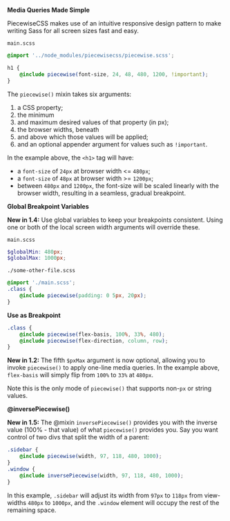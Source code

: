 **Media Queries Made Simple**

PiecewiseCSS makes use of an intuitive responsive design pattern to make writing Sass for all screen sizes fast and easy.

`main.scss`

```scss
@import '../node_modules/piecewisecss/piecewise.scss';

h1 {
    @include piecewise(font-size, 24, 48, 480, 1200, !important);
}
```

The `piecewise()` mixin takes six arguments:

1. a CSS property;
2. the minimum
3. and maximum desired values of that property (in px);
4. the browser widths, beneath
5. and above which those values will be applied;
6. and an optional appender argument for values such as `!important`.

In the example above, the `<h1>` tag will have:

* a `font-size` of `24px` at browser width <= `480px`;
* a `font-size` of `48px` at browser width >= `1200px`;
* between `480px` and `1200px`, the font-size will be scaled linearly with the browser width, resulting in a seamless, gradual breakpoint.

**Global Breakpoint Variables**

**New in 1.4:** Use global variables to keep your breakpoints consistent. Using one or both of the local screen width arguments will override these.

`main.scss`

```scss
$globalMin: 480px;
$globalMax: 1000px;
```

`./some-other-file.scss`

```scss
@import './main.scss';
.class {
    @include piecewise(padding: 0 5px, 20px);
}
```

**Use as Breakpoint**

```scss
.class {
    @include piecewise(flex-basis, 100%, 33%, 480);
    @include piecewise(flex-direction, column, row);
}
```

**New in 1.2:** The fifth `$pxMax` argument is now optional, allowing you to invoke `piecewise()` to apply one-line media queries. In the example above, `flex-basis` will simply flip from `100%` to `33%` at `480px`.

Note this is the only mode of `piecewise()` that supports non-`px` or string values.

**@inversePiecewise()**

**New in 1.5:** The @mixin `inversePiecewise()` provides you with the inverse value (100% - that value) of what `piecewise()` provides you. Say you want control of two divs that split the width of a parent:

```scss
.sidebar {
    @include piecewise(width, 97, 118, 480, 1000);
}
.window {
    @include inversePiecewise(width, 97, 118, 480, 1000);
}
```

In this example, `.sidebar` will adjust its width from `97px` to `118px` from view-widths `480px` to `1000px`, and the `.window` element will occupy the rest of the remaining space.

